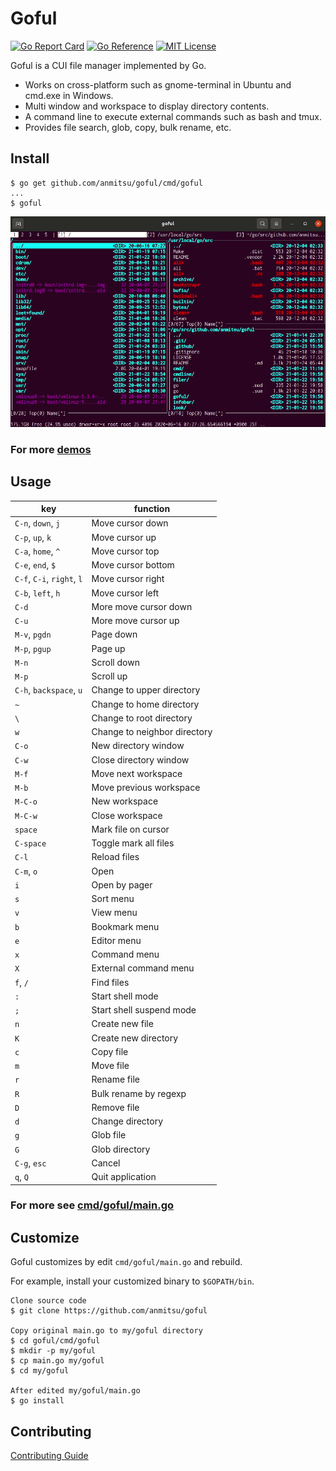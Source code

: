 # Goful

[![Go Report Card](https://goreportcard.com/badge/github.com/anmitsu/goful)](https://goreportcard.com/report/github.com/anmitsu/goful)
[![Go Reference](https://pkg.go.dev/badge/github.com/anmitsu/goful.svg)](https://pkg.go.dev/github.com/anmitsu/goful)
[![MIT License](https://img.shields.io/badge/license-MIT-blue.svg)](https://github.com/anmitsu/goful/blob/master/LICENSE)

Goful is a CUI file manager implemented by Go.

* Works on cross-platform such as gnome-terminal in Ubuntu and cmd.exe in
  Windows.
* Multi window and workspace to display directory contents.
* A command line to execute external commands such as bash and tmux.
* Provides file search, glob, copy, bulk rename, etc.

## Install

    $ go get github.com/anmitsu/goful/cmd/goful
    ...
    $ goful

![demo](.github/demo.gif)

### For more [demos](.github/demo.md)

## Usage

| key                  | function |
-----------------------|-----------
| `C-n`, `down`, `j`   | Move cursor down |
| `C-p`, `up`, `k`     | Move cursor up |
| `C-a`, `home`, `^`   | Move cursor top |
| `C-e`, `end`, `$`    | Move cursor bottom |
| `C-f`, `C-i`, `right`, `l`| Move cursor right |
| `C-b`, `left`, `h`   | Move cursor left |
| `C-d`                | More move cursor down |
| `C-u`                | More move cursor up |
| `M-v`, `pgdn`        | Page down |
| `M-p`, `pgup`        | Page up |
| `M-n`                | Scroll down |
| `M-p`                | Scroll up |
| `C-h`, `backspace`, `u`| Change to upper directory |
| `~`                  | Change to home directory |
| `\`                  | Change to root directory |
| `w`                  | Change to neighbor directory |
| `C-o`                | New directory window |
| `C-w`                | Close directory window |
| `M-f`                | Move next workspace |
| `M-b`                | Move previous workspace |
| `M-C-o`              | New workspace |
| `M-C-w`              | Close workspace |
| `space`              | Mark file on cursor |
| `C-space`            | Toggle mark all files |
| `C-l`                | Reload files |
| `C-m`, `o`           | Open |
| `i`                  | Open by pager |
| `s`                  | Sort menu |
| `v`                  | View menu |
| `b`                  | Bookmark menu |
| `e`                  | Editor menu |
| `x`                  | Command menu |
| `X`                  | External command menu |
| `f`, `/`             | Find files |
| `:`                  | Start shell mode |
| `;`                  | Start shell suspend mode |
| `n`                  | Create new file |
| `K`                  | Create new directory |
| `c`                  | Copy file |
| `m`                  | Move file |
| `r`                  | Rename file |
| `R`                  | Bulk rename by regexp |
| `D`                  | Remove file |
| `d`                  | Change directory |
| `g`                  | Glob file |
| `G`                  | Glob directory |
| `C-g`, `esc`         | Cancel |
| `q`, `Q`             | Quit application |

### For more see [cmd/goful/main.go](cmd/goful/main.go)

## Customize

Goful customizes by edit `cmd/goful/main.go` and rebuild.

For example, install your customized binary to `$GOPATH/bin`.

    Clone source code
    $ git clone https://github.com/anmitsu/goful

    Copy original main.go to my/goful directory
    $ cd goful/cmd/goful
    $ mkdir -p my/goful
    $ cp main.go my/goful
    $ cd my/goful
    
    After edited my/goful/main.go
    $ go install

## Contributing

[Contributing Guide](.github/CONTRIBUTING.md)
